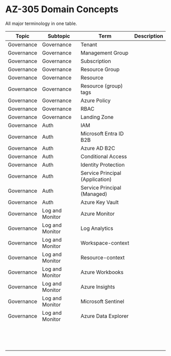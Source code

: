 # AZ-305 Domain Concepts

All major terminology in one table.

| Topic      | Subtopic        | Term                            | Description |
| ---------- | --------------- | ------------------------------- | ----------- |
| Governance | Governance      | Tenant                          |             |
| Governance | Governance      | Management Group                |             |
| Governance | Governance      | Subscription                    |             |
| Governance | Governance      | Resource Group                  |             |
| Governance | Governance      | Resource                        |             |
| Governance | Governance      | Resource (group) tags           |             |
| Governance | Governance      | Azure Policy                    |             |
| Governance | Governance      | RBAC                            |             |
| Governance | Governance      | Landing Zone                    |             |
| Governance | Auth            | IAM                             |             |
| Governance | Auth            | Microsoft Entra ID B2B          |             |
| Governance | Auth            | Azure AD B2C                    |             |
| Governance | Auth            | Conditional Access              |             |
| Governance | Auth            | Identity Protection             |             |
| Governance | Auth            | Service Principal (Application) |             |
| Governance | Auth            | Service Principal (Managed)     |             |
| Governance | Auth            | Azure Key Vault                 |             |
| Governance | Log and Monitor | Azure Monitor                   |             |
| Governance | Log and Monitor | Log Analytics                   |             |
| Governance | Log and Monitor | Workspace-context               |             |
| Governance | Log and Monitor | Resource-context                |             |
| Governance | Log and Monitor | Azure Workbooks                 |             |
| Governance | Log and Monitor | Azure Insights                  |             |
| Governance | Log and Monitor | Microsoft Sentinel              |             |
| Governance | Log and Monitor | Azure Data Explorer             |             |
|            |                 |                                 |             |
|            |                 |                                 |             |
|            |                 |                                 |             |
|            |                 |                                 |             |
|            |                 |                                 |             |
|            |                 |                                 |             |
|            |                 |                                 |             |
|            |                 |                                 |             |
|            |                 |                                 |             |
|            |                 |                                 |             |
|            |                 |                                 |             |
|            |                 |                                 |             |
|            |                 |                                 |             |
|            |                 |                                 |             |
